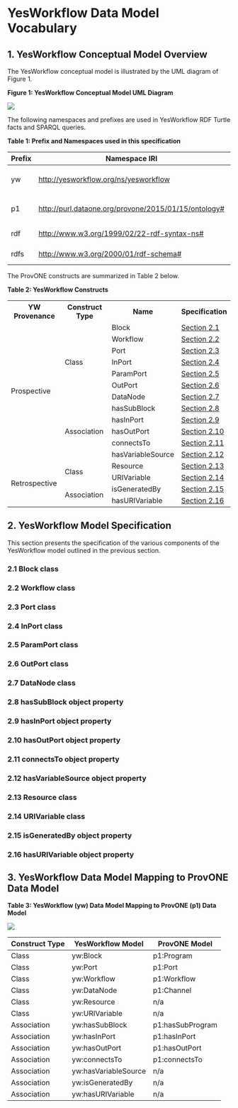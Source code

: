 # YesWorkflow Data Model Vocabulary

## 1. YesWorkflow Conceptual Model Overview

The YesWorkflow conceptual model is illustrated by the UML diagram of Figure 1.

**Figure 1: YesWorkflow Conceptual Model UML Diagram**

![](https://github.com/idaks/DataONE-Prov-Summer-2017/blob/master/examples/simulate_data_collection/YW%20Model%20OWL/YesWorkflow_UML_Diagram.jpg)

The following namespaces and prefixes are used in YesWorkflow RDF Turtle facts and SPARQL queries. 

**Table 1: Prefix and Namespaces used in this specification**

| Prefix | Namespace IRI | Definition |
| ------ | ------------- | ---------- |
| yw     | http://yesworkflow.org/ns/yesworkflow | The YesWorkflow namespace |
| p1     | http://purl.dataone.org/provone/2015/01/15/ontology# | The ProvONE namespace |
| rdf    | http://www.w3.org/1999/02/22-rdf-syntax-ns# | The RDF namespace |
| rdfs   | http://www.w3.org/2000/01/rdf-schema# | The RDFS namespace |

The ProvONE constructs are summarized in Table 2 below.

**Table 2: YesWorkflow Constructs**
<table>
  <tr>
    <th>YW Provenance</th><th>Construct Type</th><th>Name</th><th>Specification</th>
  </tr>
  <tr>
    <td rowspan="12">Prospective</td><td rowspan="7">Class</td><td>Block</td><td><a href="#2.1">Section 2.1</a></td>
  </tr>
  <tr>
    <td>Workflow</td><td><a href="#2.2">Section 2.2</a></td>
  </tr>
  <tr>
    <td>Port</td><td><a href="#2.3">Section 2.3</a></td>
  </tr>
  <tr>
    <td>InPort</td><td><a href="#2.4">Section 2.4</a></td>
  </tr>
  <tr>
    <td>ParamPort</td><td><a href="#2.5">Section 2.5</a></td>
  </tr>
  <tr>
    <td>OutPort</td><td><a href="#2.6">Section 2.6</a></td>
  </tr>
  <tr>
    <td>DataNode</td><td><a href="#2.7">Section 2.7</a></td>
  </tr>
  <tr>
    <td rowspan="5">Association</td><td>hasSubBlock</td><td><a href="#2.8">Section 2.8</a></td>
  </tr>
  <tr>
    <td>hasInPort</td><td><a href="#2.9">Section 2.9</a></td>
  </tr>
  <tr>
    <td>hasOutPort</td><td><a href="#2.10">Section 2.10</a></td>
  </tr>
  <tr>
    <td>connectsTo</td><td><a href="#2.11">Section 2.11</a></td>
  </tr>
  <tr>
    <td>hasVariableSource</td><td><a href="#2.12">Section 2.12</a></td>
  </tr>
  <tr>
    <td rowspan="4">Retrospective</td><td rowspan="2">Class</td><td>Resource</td><td><a href="#2.13">Section 2.13</a></td>
  </tr>
  <tr>
    <td>URIVariable</td><td><a href="#2.14">Section 2.14</a></td>
  </tr>
  <tr>
    <td rowspan="2">Association</td><td>isGeneratedBy</td><td><a href="#2.15">Section 2.15</a></td>
  </tr>
  <tr>
    <td>hasURIVariable</td><td><a href="#2.16">Section 2.16</a></td>
  </tr>
</table>

## 2. YesWorkflow Model Specification
This section presents the specification of the various components of the YesWorkflow model outlined in the previous section.

<h3 id="2.1">2.1 Block class</h3>
<h3 id="2.2">2.2 Workflow class</h3>
<h3 id="2.3">2.3 Port class</h3>
<h3 id="2.4">2.4 InPort class</h3>
<h3 id="2.5">2.5 ParamPort class</h3>
<h3 id="2.6">2.6 OutPort class</h3>
<h3 id="2.7">2.7 DataNode class</h3>
<h3 id="2.8">2.8 hasSubBlock object property</h3>
<h3 id="2.9">2.9 hasInPort object property</h3>
<h3 id="2.10">2.10 hasOutPort object property</h3>
<h3 id="2.11">2.11 connectsTo object property</h3>
<h3 id="2.12">2.12 hasVariableSource object property</h3>
<h3 id="2.13">2.13 Resource class</h3>
<h3 id="2.14">2.14 URIVariable class</h3>
<h3 id="2.15">2.15 isGeneratedBy object property</h3>
<h3 id="2.16">2.16 hasURIVariable object property</h3>

## 3. YesWorkflow Data Model Mapping to ProvONE Data Model

**Table 3: YesWorkflow (yw) Data Model Mapping to ProvONE (p1) Data Model**

![](https://github.com/idaks/DataONE-Prov-Summer-2017/blob/master/examples/simulate_data_collection/YW%20Model%20OWL/ProvONEvsYesWorkflow_UML_Diagrams.png)

| Construct Type |  YesWorkflow Model | ProvONE Model |
| ----- | ------------- | ---------- |
| Class | yw:Block      | p1:Program |
| Class | yw:Port       | p1:Port |
| Class | yw:Workflow   | p1:Workflow |
| Class | yw:DataNode   | p1:Channel |
| Class | yw:Resource   | n/a |
| Class | yw:URIVariable| n/a |
| Association | yw:hasSubBlock  | p1:hasSubProgram |
| Association | yw:hasInPort    | p1:hasInPort |
| Association | yw:hasOutPort   | p1:hasOutPort |
| Association | yw:connectsTo   | p1:connectsTo |
| Association | yw:hasVariableSource | n/a |
| Association | yw:isGeneratedBy     | n/a |
| Association | yw:hasURIVariable    | n/a |

